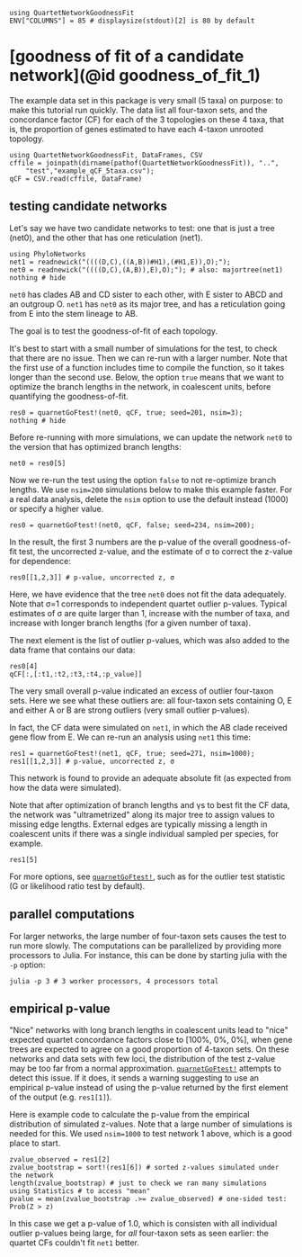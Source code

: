 ```@setup gof
using QuartetNetworkGoodnessFit
ENV["COLUMNS"] = 85 # displaysize(stdout)[2] is 80 by default
```

# [goodness of fit of a candidate network](@id goodness_of_fit_1)

The example data set in this package is very small (5 taxa)
on purpose: to make this tutorial run quickly.
The data list all four-taxon sets, and the concordance factor (CF)
for each of the 3 topologies on these 4 taxa, that is, the
proportion of genes estimated to have each 4-taxon unrooted topology.

```@repl gof
using QuartetNetworkGoodnessFit, DataFrames, CSV
cffile = joinpath(dirname(pathof(QuartetNetworkGoodnessFit)), "..",
    "test","example_qCF_5taxa.csv");
qCF = CSV.read(cffile, DataFrame)
```

## testing candidate networks

Let's say we have two candidate networks to test:
one that is just a tree (net0),
and the other that has one reticulation (net1).

```@example gof
using PhyloNetworks
net1 = readnewick("((((D,C),((A,B))#H1),(#H1,E)),O);");
net0 = readnewick("((((D,C),(A,B)),E),O);"); # also: majortree(net1)
nothing # hide
```

`net0` has clades AB and CD sister to each other,
with E sister to ABCD and an outgroup O.
`net1` has `net0` as its major tree, and has a reticulation
going from E into the stem lineage to AB.

The goal is to test the goodness-of-fit of each topology.

It's best to start with a small number of simulations for the test,
to check that there are no issue. Then we can re-run with a larger number.
Note that the first use of a function includes time to compile the function,
so it takes longer than the second use.
Below, the option `true` means that we want to optimize the branch
lengths in the network, in coalescent units, before quantifying the
goodness-of-fit.

```@repl gof
res0 = quarnetGoFtest!(net0, qCF, true; seed=201, nsim=3);
nothing # hide
```

Before re-running with more simulations, we can update the network `net0`
to the version that has optimized branch lengths:

```@repl gof
net0 = res0[5]
```
Now we re-run the test using the option `false` to not re-optimize
branch lengths. We use `nsim=200` simulations below to make
this example faster. For a real data analysis, delete the `nsim` option
to use the default instead (1000) or specify a higher value.

```@repl gof
res0 = quarnetGoFtest!(net0, qCF, false; seed=234, nsim=200);
```

In the result, the first 3 numbers are the p-value of the overall
goodness-of-fit test, the uncorrected z-value, and the
estimate of σ to correct the z-value for dependence:

```@repl gof
res0[[1,2,3]] # p-value, uncorrected z, σ
```

Here, we have evidence that the tree `net0` does not fit the data adequately.
Note that σ=1 corresponds to independent quartet outlier p-values.
Typical estimates of σ are quite larger than 1, increase
with the number of taxa, and increase with longer branch lengths
(for a given number of taxa).

The next element is the list of outlier p-values, which was also added
to the data frame that contains our data:

```@repl gof
res0[4]
qCF[:,[:t1,:t2,:t3,:t4,:p_value]]
```

The very small overall p-value indicated an excess of outlier four-taxon sets.
Here we see what these outliers are: all four-taxon sets containing
O, E and either A or B are strong outliers (very small outlier p-values).

In fact, the CF data were simulated on `net1`, in which the
AB clade received gene flow from E.
We can re-run an analysis using `net1` this time:

```@repl gof
res1 = quarnetGoFtest!(net1, qCF, true; seed=271, nsim=1000);
res1[[1,2,3]] # p-value, uncorrected z, σ
```

This network is found to provide an adequate absolute fit
(as expected from how the data were simulated).

Note that after optimization of branch lengths and γs
to best fit the CF data, the network was "ultrametrized" along
its major tree to assign values to missing edge lengths.
External edges are typically missing a length in coalescent units
if there was a single individual sampled per species, for example.

```@repl gof
res1[5]
```

For more options, see [`quarnetGoFtest!`](@ref), such as for
the outlier test statistic (G or likelihood ratio test by default).

## parallel computations

For larger networks, the large number of four-taxon sets causes
the test to run more slowly. The computations can be parallelized
by providing more processors to Julia. For instance,
this can be done by starting julia with the `-p` option:

```shell
julia -p 3 # 3 worker processors, 4 processors total
```

## empirical p-value

"Nice" networks with long branch lengths in coalescent units lead to "nice"
expected quartet concordance factors close to [100%, 0%, 0%],
when gene trees are expected to agree on a good proportion of 4-taxon sets.
On these networks and data sets with few loci, the distribution of the test
z-value may be too far from a normal approximation.
[`quarnetGoFtest!`](@ref) attempts to detect this issue. If it does, it sends
a warning suggesting to use an empirical p-value instead of using the p-value
returned by the first element of the output (e.g. `res1[1]`).

Here is example code to calculate the p-value from the empirical distribution
of simulated z-values. Note that a large number of simulations is needed for
this. We used `nsim=1000` to test network 1 above, which is a good place to start.

```@repl gof
zvalue_observed = res1[2]
zvalue_bootstrap = sort!(res1[6]) # sorted z-values simulated under the network
length(zvalue_bootstrap) # just to check we ran many simulations
using Statistics # to access "mean"
pvalue = mean(zvalue_bootstrap .>= zvalue_observed) # one-sided test: Prob(Z > z)
```

In this case we get a p-value of 1.0, which is consisten with all individual
outlier p-values being large, for *all* four-taxon sets as seen earlier:
the quartet CFs couldn't fit `net1` better.
